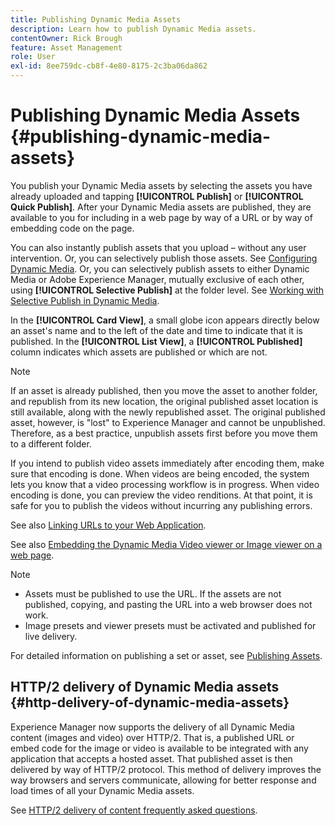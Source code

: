 ```yaml
---
title: Publishing Dynamic Media Assets
description: Learn how to publish Dynamic Media assets.
contentOwner: Rick Brough
feature: Asset Management
role: User
exl-id: 8ee759dc-cb8f-4e80-8175-2c3ba06da862
---
```

# Publishing Dynamic Media Assets {#publishing-dynamic-media-assets}

You publish your Dynamic Media assets by selecting the assets you have already uploaded and tapping **[!UICONTROL Publish]** or **[!UICONTROL Quick Publish]**. After your Dynamic Media assets are published, they are available to you for including in a web page by way of a URL or by way of embedding code on the page.

You can also instantly publish assets that you upload &ndash; without any user intervention. Or, you can selectively publish those assets. See [Configuring Dynamic Media](config-dm.md). Or, you can selectively publish assets to either Dynamic Media or Adobe Experience Manager, mutually exclusive of each other, using **[!UICONTROL Selective Publish]** at the folder level. See [Working with Selective Publish in Dynamic Media](/help/assets/dynamic-media/selective-publishing.md).

In the **[!UICONTROL Card View]**, a small globe icon appears directly below an asset's name and to the left of the date and time to indicate that it is published. In the **[!UICONTROL List View]**, a **[!UICONTROL Published]** column indicates which assets are published or which are not.

>[!NOTE]
>
>If an asset is already published, then you move the asset to another folder, and republish from its new location, the original published asset location is still available, along with the newly republished asset. The original published asset, however, is "lost" to Experience Manager and cannot be unpublished. Therefore, as a best practice, unpublish assets first before you move them to a different folder.

If you intend to publish video assets immediately after encoding them, make sure that encoding is done. When videos are being encoded, the system lets you know that a video processing workflow is in progress. When video encoding is done, you can preview the video renditions. At that point, it is safe for you to publish the videos without incurring any publishing errors.

See also [Linking URLs to your Web Application](linking-urls-to-yourwebapplication.md).

See also [Embedding the Dynamic Media Video viewer or Image viewer on a web page](embed-code.md).

>[!NOTE]
>
>* Assets must be published to use the URL. If the assets are not published, copying, and pasting the URL into a web browser does not work.
>* Image presets and viewer presets must be activated and published for live delivery.
>

For detailed information on publishing a set or asset, see [Publishing Assets](/help/assets/manage-digital-assets.md).

## HTTP/2 delivery of Dynamic Media assets {#http-delivery-of-dynamic-media-assets}

Experience Manager now supports the delivery of all Dynamic Media content (images and video) over HTTP/2. That is, a published URL or embed code for the image or video is available to be integrated with any application that accepts a hosted asset. That published asset is then delivered by way of HTTP/2 protocol. This method of delivery improves the way browsers and servers communicate, allowing for better response and load times of all your Dynamic Media assets.

See [HTTP/2 delivery of content frequently asked questions](/help/assets/dynamic-media/http2faq.md).

<!--this md file used to reside under sites-administering-->
